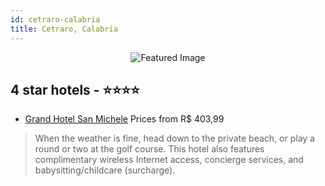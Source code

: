 ```yaml
---
id: cetraro-calabria
title: Cetraro, Calabria
---
```


<center><img src="https://i.travelapi.com/hotels/2000000/1160000/1159800/1159730/b4126f59_z.jpg" alt="Featured Image" /></center>


##  4 star hotels - ⭐️⭐️⭐️⭐️

-    [Grand Hotel San Michele](https://us.hurb.com/hotels/cetraro/grand-hotel-san-michele-JNP-JP999477?cmp=18055) Prices from R$ 403,99
   > When the weather is fine, head down to the private beach, or play a round or two at the golf course. This hotel also features complimentary wireless Internet access, concierge services, and babysitting/childcare (surcharge).
